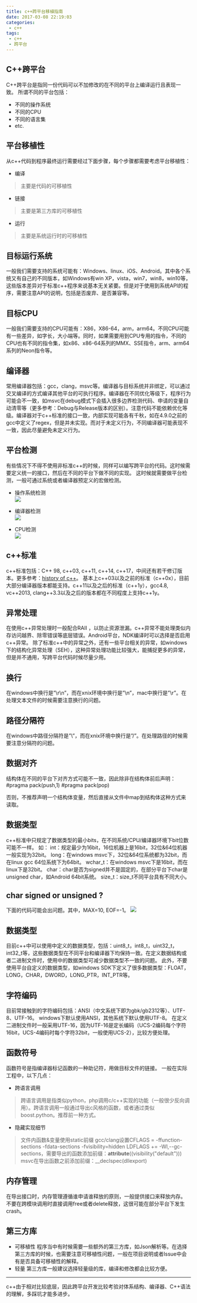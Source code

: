 ```yaml
---
title: c++跨平台移植指南
date: 2017-03-08 22:19:03
categories:
 - c++
tags:
 - c++
 - 跨平台
---
```


## C++跨平台
C++跨平台是指同一份代码可以不加修改的在不同的平台上编译运行且表现一致。
所谓不同的平台包括：
* 不同的操作系统
* 不同的CPU
* 不同的语言集
* etc.

## 平台移植性
从c++代码到程序最终运行需要经过下面步骤，每个步骤都需要考虑平台移植性：
* 编译
> 主要是代码的可移植性
* 链接
> 主要是第三方库的可移植性
* 运行
> 主要是系统运行时的可移植性

## 目标运行系统
一般我们需要支持的系统可能有：Windows、linux、iOS、Android。其中各个系统又有自己的不同版本，如Windows有win XP，vista，win7，win8，win10等，这些版本差异对于标准c++程序来说基本无关紧要。但是对于使用到系统API的程序，需要注意API的说明，包括是否废弃、是否兼容等。

## 目标CPU
一般我们需要支持的CPU可能有：X86，X86-64，arm，arm64。不同CPU可能有一些差异，如字长，大小端等。同时，如果需要用到CPU专用的指令，不同的CPU也有不同的指令集，如x86、x86-64系列的MMX、SSE指令，arm、arm64系列的Neon指令等。

## 编译器
常用编译器包括：gcc，clang，msvc等。编译器与目标系统并非绑定，可以通过交叉编译的方式编译其他平台的可执行程序。编译器在不同优化等级下，程序行为可能会不一致，如msvc在debug模式下会插入很多边界检测代码、申请的变量自动清零等（更多参考：Debug与Release版本的区别）。注意代码不能依赖优化等级。编译器对于c++标准的接口一致，内部实现可能各有千秋，如在4.9.0之前的gcc中定义了regex，但是并未实现。而对于未定义行为，不同编译器可能表现不一致，因此尽量避免未定义行为。

## 平台检测
有些情况下不得不使用非标准c++的时候，同样可以编写跨平台的代码。这时候需要定义统一的接口，然后在不同的平台下做不同的实现。
这时候就需要做平台检测，一般可通过系统或者编译器预定义的宏做检测。
* 操作系统检测  
![](./os_detect_macro.png)

* 编译器检测  
![](./compiler_detect_macro.png)

* CPU检测  
![](./cpu_detect_macro.png)

## c++标准
c++标准包括：C++ 98, c++03, c++11, c++14, c++17，中间还有若干修订版本。更多参考：[history of c++](http://www.cplusplus.com/info/history/)。
基本上c++03以及之前的标准（c++0x），目前大部分编译器版本都能支持。c++11以及之后的标准（c++1y），gcc4.8, vc++2013, clang++3.3以及之后的版本都在不同程度上支持c++1y。


## 异常处理
在使用c++异常处理时一般配合RAII ，以防止资源泄漏。c++异常不能处理类似内存访问越界、除零错误等底层错误。Android平台，NDK编译时可以选择是否启用c++异常。
除了标准c++中的异常之外，还有一些平台相关的异常，如windows下的结构化异常处理（SEH），这种异常处理功能比较强大，能捕捉更多的异常，但是并不通用，写跨平台代码时候尽量少用。

## 换行
在windows中换行是”\r\n”，而在xnix环境中换行是”\n”，mac中换行是”\r”。在处理文本文件的时候需要注意换行的问题。

## 路径分隔符
在windows中路径分隔符是”\”，而在xnix环境中换行是”/”。在处理路径的时候需要注意分隔符的问题。

## 数据对齐
结构体在不同的平台下对齐方式可能不一致，因此除非在结构体前后声明：
#pragma pack(push,1)
#pragma pack(pop)

否则，不推荐声明一个结构体变量，然后直接从文件中map到结构体这种方式来读取。

## 数据类型
c++标准中只规定了数据类型的最小bits，在不同系统/CPU/编译器环境下bit位数可能不一样。
如：
int：规定最少为16bit，16位机器上是16bit，32位&64位机器一般实现为32bit。
long：在windows msvc下，32位&64位系统都为32bit，而在linux gcc 64位系统下为64bit。
wchar_t：在windows msvc下是16bit，而在linux下是32bit。
char：char是否为signed并不是固定的，在部分平台下char是unsigned char，如Android 64bit系统。
size_t：size_t不同平台具有不同大小。

## char signed or unsigned ?
下面的代码可能会出问题。其中，MAX=10, EOF=-1。
![](./signed_unsigned_issue.png)

## 数据类型
目前c++中可以使用<cstdint>中定义的数据类型，包括：uint8_t，int8_t，uint32_t，int32_t等，这些数据类型在不同平台和编译器下均保持一致。在定义数据结构或者二进制文件时，使用<cstdint>中的数据类型可减少数据类型不一致的问题。
此外，不要使用平台自定义的数据类型，如windows SDK下定义了很多数据类型：FLOAT，LONG，CHAR，DWORD，LONG_PTR，INT_PTR等。

## 字符编码
目前常接触到的字符编码包括：ANSI（中文系统下即为gbk/gb2312等）、UTF-8、UTF-16。
windows下默认使用ANSI，其他系统下默认使用UTF-8。
在定义二进制文件时一般采用UTF-16，因为UTF-16是定长编码（UCS-2编码每个字符16bit，UCS-4编码时每个字符32bit，一般使用UCS-2），比较方便处理。

## 函数符号
函数符号是指编译器标记函数的一种助记符，用做目标文件的链接。
一般在实际工程中，以下几点：
* 跨语言调用
> 跨语言调用是指类似python，php调用c/c++实现的功能（一般很少反向调用）。跨语言调用一般通过导出c风格的函数，或者通过类似boost.python。推荐前一种方式。
* 隐藏实现细节
> 文件内函数&变量使用static前缀
gcc/clang设置CFLAGS = -ffunction-sections -fdata-sections -fvisibility=hidden LDFLAGS += -Wl,--gc-sections，需要导出的函数添加前缀：__attribute__((visibility("default")))
msvc在导出函数之前添加前缀：__declspec(dllexport)

## 内存管理
在导出接口时，内存管理遵循谁申请谁释放的原则，一般提供接口来释放内存。
不要在跨模块调用时直接调用free或者delete释放，这很可能在部分平台下发生crash。

## 第三方库
* 可移植性
程序当中有时候需要一些额外的第三方库，如Json解析等。在选择第三方库的时候，也需要注意可移植性问题，一般在项目说明或者Issue中会有是否具备可移植性的解释。
* 轻量
第三方库一般建议选择轻量级的库，编译和修改都会比较方便。

***

c++由于相对比较底层，因此跨平台开发比较考验对体系结构、编译器、C++语法的理解，多踩坑才能多进步。
